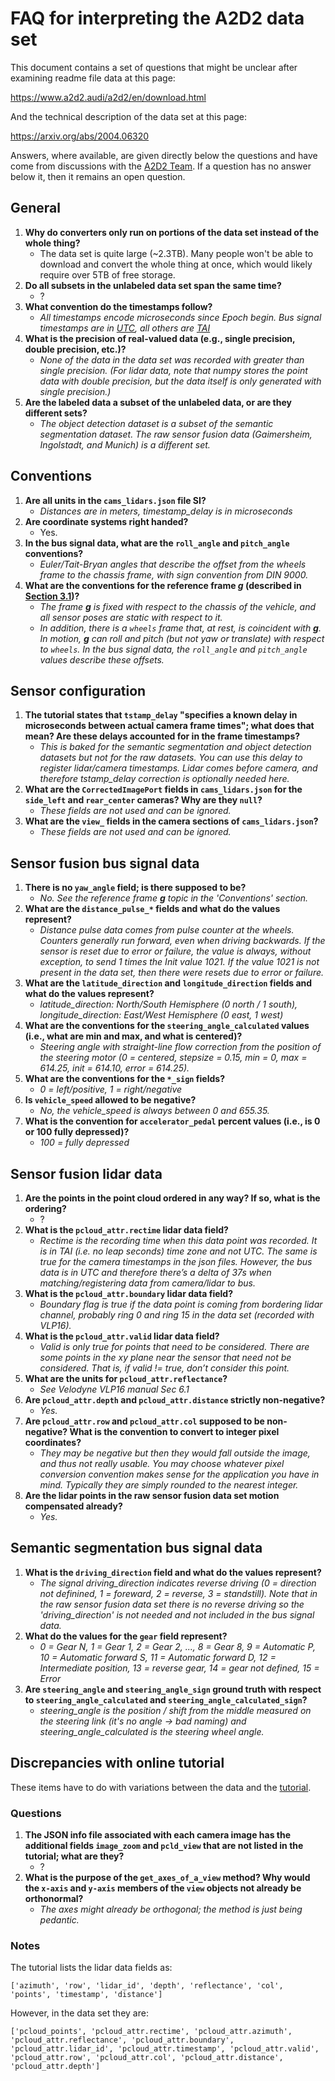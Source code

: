 # FAQ for interpreting the A2D2 data set

This document contains a set of questions that might be unclear after examining readme file data at this page:

https://www.a2d2.audi/a2d2/en/download.html

And the technical description of the data set at this page:

https://arxiv.org/abs/2004.06320

Answers, where available, are given directly below the questions and have come from discussions with the [A2D2 Team](https://www.a2d2.audi/a2d2/en/team.html). If a question has no answer below it, then it remains an open question.

## General

1. **Why do converters only run on portions of the data set instead of the whole thing?**
    * The data set is quite large (~2.3TB). Many people won't be able to download and convert the whole thing at once, which would likely require over 5TB of free storage.
1. **Do all subsets in the unlabeled data set span the same time?**
    * ?
1. **What convention do the timestamps follow?**
    * *All timestamps encode microseconds since Epoch begin. Bus signal timestamps are in [UTC](https://en.wikipedia.org/wiki/Coordinated_Universal_Time), all others are [TAI](https://en.wikipedia.org/wiki/International_Atomic_Time)*
1. **What is the precision of real-valued data (e.g., single precision, double precision, etc.)?**
    * *None of the data in the data set was recorded with greater than single precision. (For lidar data, note that numpy stores the point data with double precision, but the data itself is only generated with single precision.)*
1. **Are the labeled data a subset of the unlabeled data, or are they different sets?**
    * *The object detection dataset is a subset of the semantic segmentation dataset. The raw sensor fusion data (Gaimersheim, Ingolstadt, and Munich) is a different set.*

## Conventions

1. **Are all units in the `cams_lidars.json` file SI?**
    * *Distances are in meters, timestamp_delay is in microseconds*
1. **Are coordinate systems right handed?**
    * Yes.
1. **In the bus signal data, what are the `roll_angle` and `pitch_angle` conventions?**
    * *Euler/Tait-Bryan angles that describe the offset from the wheels frame to the chassis frame, with sign convention from DIN 9000.*
1. **What are the conventions for the reference frame ***g*** (described in [Section 3.1](https://arxiv.org/pdf/2004.06320.pdf))?**
    * *The frame ***g*** is fixed with respect to the chassis of the vehicle, and all sensor poses are static with respect to it.*
    * *In addition, there is a `wheels` frame that, at rest, is coincident with ***g***. In motion, ***g*** can roll and pitch (but not yaw or translate) with respect to `wheels`. In the bus signal data, the `roll_angle` and `pitch_angle` values describe these offsets.*

## Sensor configuration

1. **The tutorial states that `tstamp_delay` "specifies a known delay in microseconds between actual camera frame times"; what does that mean? Are these delays accounted for in the frame timestamps?**
    * *This is baked for the semantic segmentation and object detection datasets but not for the raw datasets. You can use this delay to register lidar/camera timestamps. Lidar comes before camera, and therefore tstamp_delay correction is optionally needed here.*
1. **What are the `CorrectedImagePort` fields in `cams_lidars.json` for the `side_left` and `rear_center` cameras? Why are they `null`?**
    * *These fields are not used and can be ignored.*
1. **What are the `view_` fields in the camera sections of `cams_lidars.json`?**
    * *These fields are not used and can be ignored.*

## Sensor fusion bus signal data

1. **There is no `yaw_angle` field; is there supposed to be?**
    * *No. See the reference frame ***g*** topic in the 'Conventions' section.*
1. **What are the `distance_pulse_*` fields and what do the values represent?**
    * *Distance pulse data comes from pulse counter at the wheels. Counters generally run forward, even when driving backwards. If the sensor is reset due to error or failure, the value is always, without exception, to send 1 times the Init value 1021. If the value 1021 is not present in the data set, then there were resets due to error or failure.*
1. **What are the `latitude_direction` and `longitude_direction` fields and what do the values represent?**
    * *latitude_direction: North/South Hemisphere (0 north / 1 south), longitude_direction: East/West Hemisphere (0 east, 1 west)*
1. **What are the conventions for the `steering_angle_calculated` values (i.e., what are min and max, and what is centered)?**
    * *Steering angle with straight-line flow correction from the position of the steering motor (0 = centered, stepsize = 0.15, min = 0, max = 614.25, init = 614.10, error = 614.25).*
1. **What are the conventions for the `*_sign` fields?**
    * *0 = left/positive, 1 = right/negative*
1. **Is `vehicle_speed` allowed to be negative?**
    * *No, the vehicle_speed is always between 0 and 655.35.*
1. **What is the convention for `accelerator_pedal` percent values (i.e., is 0 or 100 fully depressed)?**
    * *100 = fully depressed*

## Sensor fusion lidar data

1. **Are the points in the point cloud ordered in any way? If so, what is the ordering?**
    * ?
1. **What is the `pcloud_attr.rectime` lidar data field?**
    * *Rectime is the recording time when this data point was recorded. It is in TAI (i.e. no leap seconds) time zone and not UTC. The same is true for the camera timestamps in the json files. However, the bus data is in UTC and therefore there’s a delta of 37s when matching/registering data from camera/lidar to bus.*
1. **What is the `pcloud_attr.boundary` lidar data field?**
    * *Boundary flag is true if the data point is coming from bordering lidar channel, probably ring 0 and ring 15 in the data set (recorded with VLP16).*
1. **What is the `pcloud_attr.valid` lidar data field?**
    * *Valid is only true for points that need to be considered. There are some points in the xy plane near the sensor that need not be considered. That is, if valid != true, don’t consider this point.*
1. **What are the units for `pcloud_attr.reflectance`?**
    * *See Velodyne VLP16 manual Sec 6.1*
1. **Are `pcloud_attr.depth` and `pcloud_attr.distance` strictly non-negative?**
    * *Yes.*
1. **Are `pcloud_attr.row` and `pcloud_attr.col` supposed to be non-negative? What is the convention to convert to integer pixel coordinates?**
    * *They may be negative but then they would fall outside the image, and thus not really usable. You may choose whatever pixel conversion convention makes sense for the application you have in mind. Typically they are simply rounded to the nearest integer.*
1. **Are the lidar points in the raw sensor fusion data set motion compensated already?**
    * *Yes.*

## Semantic segmentation bus signal data

1. **What is the `driving_direction` field and what do the values represent?**
    * *The signal driving_direction indicates reverse driving (0 = direction not definined, 1 = foreward, 2 = reverse, 3 = standstill). Note that in the raw sensor fusion data set there is no reverse driving so the 'driving_direction' is not needed and not included in the bus signal data.*
1. **What do the values for the `gear` field represent?**
    * *0 = Gear N, 1 = Gear 1, 2 = Gear 2, ..., 8 = Gear 8, 9 = Automatic P, 10 = Automatic forward S, 11 = Automatic forward D, 12 = Intermediate position, 13 = reverse gear, 14 = gear not defined, 15 = Error*
1. **Are `steering_angle` and `steering_angle_sign` ground truth with respect to `steering_angle_calculated` and `steering_angle_calculated_sign`?**
    * *steering_angle is the position / shift from the middle measured on the steering link (it's no angle -> bad naming) and steering_angle_calculated is the steering wheel angle.*

## Discrepancies with online tutorial

These items have to do with variations between the data and the [tutorial](https://www.a2d2.audi/a2d2/en/tutorial.html).

### Questions

1. **The JSON info file associated with each camera image has the additional fields `image_zoom` and `pcld_view` that are not listed in the tutorial; what are they?**
    * ?
1. **What is the purpose of the `get_axes_of_a_view` method? Why would the `x-axis` and `y-axis` members of the `view` objects not already be orthonormal?**
    * *The axes might already be orthogonal; the method is just being pedantic.*

### Notes

The tutorial lists the lidar data fields as:

```
['azimuth', 'row', 'lidar_id', 'depth', 'reflectance', 'col', 'points', 'timestamp', 'distance']
```

However, in the data set they are:

```
['pcloud_points', 'pcloud_attr.rectime', 'pcloud_attr.azimuth', 'pcloud_attr.reflectance', 'pcloud_attr.boundary', 'pcloud_attr.lidar_id', 'pcloud_attr.timestamp', 'pcloud_attr.valid', 'pcloud_attr.row', 'pcloud_attr.col', 'pcloud_attr.distance', 'pcloud_attr.depth']
```
